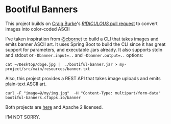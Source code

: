# Bootiful Banners

This project builds on [Craig Burke](http://twitter.com/craigburke1)'s [_RIDICULOUS_ pull request](https://github.com/spring-projects/spring-boot/pull/4647) to convert images into color-coded ASCII

I've taken inspiration from [@cbornet](http://github.com/cbornet) to build a CLI that takes images and emits banner ASCII art. It uses Spring Boot to build the CLI since it has great support for parameters, and executable .jars already. It also supports stdin and stdout or `-Dbanner.input=..` and `-Dbanner.output=..` options:

```
cat ~/Desktop/doge.jpg |  ./bootiful-banner.jar > my-project/src/main/resources/banner.txt
```

Also, this project provides a REST API that takes image uploads and emits plain-text ASCII art.

```
curl -F "image=@/my/img.jpg"  -H "Content-Type: multipart/form-data"  bootiful-banners.cfapps.io/banner
```

Both projects are [here](https://github.com/joshlong/bootiful-banners) and Apache 2 licensed.

I'M NOT SORRY.
